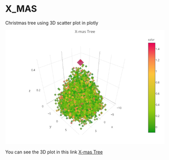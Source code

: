 # X_MAS
Christmas tree using 3D scatter plot in plotly

![X-MAS TREE](/xmas_tree_v3.png)


You can see the 3D plot in this link [X-mas Tree](https://plot.ly/~hyungyokim/1/x-mas-tree/)
